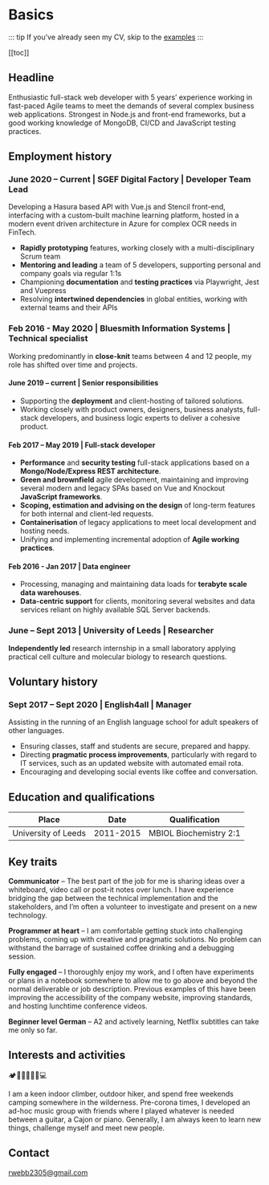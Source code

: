 # Basics

::: tip
If you've already seen my CV, skip to the [examples](/examples/)
:::

[[toc]]

## Headline

Enthusiastic full-stack web developer with 5 years’ experience working in fast-paced Agile teams to meet the demands of several complex business web applications. 
Strongest in Node.js and front-end frameworks, but a good working knowledge of MongoDB, CI/CD and JavaScript testing practices. 

## Employment history

### June 2020 – Current | SGEF Digital Factory | Developer Team Lead

<Badge text="GraphQL"/>
<Badge text="Agile"/>
<Badge text="Cloud"/>
<Badge text="Leadership"/>

Developing a Hasura based API with Vue.js and Stencil front-end, interfacing with a custom-built machine learning platform, hosted in a modern event driven architecture in Azure for complex OCR needs in FinTech.

 - **Rapidly prototyping** features, working closely with a multi-disciplinary Scrum team
 - **Mentoring and leading** a team of 5 developers, supporting personal and company goals via regular 1:1s
 - Championing **documentation** and **testing practices** via Playwright, Jest and Vuepress
 - Resolving **intertwined dependencies** in global entities, working with external teams and their APIs

### Feb 2016 - May 2020 | Bluesmith Information Systems | Technical specialist

<Badge text="Node.js"/>
<Badge text="Vue.js"/>
<Badge text="Agile"/>
<Badge text="Containerisation"/>
<Badge text="Training & mentorship"/>

Working predominantly in **close-knit** teams between 4 and 12 people, my role has shifted over time and projects.

#### June 2019 – current | Senior responsibilities
 - Supporting the **deployment** and client-hosting of tailored solutions.
 - Working closely with product owners, designers, business analysts, full-stack developers, and business logic experts to deliver a cohesive product. 

#### Feb 2017 – May 2019 | Full-stack developer
 - **Performance** and **security testing** full-stack applications based on a **Mongo/Node/Express REST architecture**.
 - **Green and brownfield** agile development, maintaining and improving several modern and legacy SPAs based on Vue and Knockout **JavaScript frameworks**.
 -  **Scoping, estimation and advising on the design** of long-term features for both internal and client-led requests.
 - **Containerisation** of legacy applications to meet local development and hosting needs.
 - Unifying and implementing incremental adoption of **Agile working practices**.

#### Feb 2016 - Jan 2017 | Data engineer
 - Processing, managing and maintaining data loads for **terabyte scale data warehouses**.
 - **Data-centric support** for clients, monitoring several websites and data services reliant on highly available SQL Server backends. 

### June – Sept 2013 | University of Leeds | Researcher
<Badge text="Self-motivation" />
<Badge text="Critical thinking" />
<Badge text="Public speaking" />

**Independently led** research internship in a small laboratory applying practical cell culture and molecular biology to research questions.

## Voluntary history

### Sept 2017 – Sept 2020 | English4all | Manager
<Badge text="Flexibility" />
<Badge text="Communication" />
<Badge text="Teamwork" />
 
Assisting in the running of an English language school for adult speakers of other languages.
- Ensuring classes, staff and students are secure, prepared and happy.
- Directing **pragmatic process improvements**, particularly with regard to IT services, such as an updated website with automated email rota.
- Encouraging and developing social events like coffee and conversation.


## Education and qualifications

| Place                         | Date        | Qualification                           |
| ----------------------------- | ----------- | --------------------------------------- |
| University of Leeds           | 2011-2015   | MBIOL Biochemistry 2:1                  |

## Key traits

**Communicator** – The best part of the job for me is sharing ideas over a whiteboard, video call or post-it notes over lunch. I have experience bridging the gap between the technical implementation and the stakeholders, and I’m often a volunteer to investigate and present on a new technology.

**Programmer at heart** – I am comfortable getting stuck into challenging problems, coming up with creative and pragmatic solutions. No problem can withstand the barrage of sustained coffee drinking and a debugging session.

**Fully engaged** – I thoroughly enjoy my work, and I often have experiments or plans in a notebook somewhere to allow me to go above and beyond the normal deliverable or job description. Previous examples of this have been improving the accessibility of the company website, improving standards, and hosting lunchtime conference videos.

**Beginner level German** – A2 and actively learning, Netflix subtitles can take me only so far. 

## Interests and activities

🏕️🧗🥾🥁🇩🇪💻

I am a keen indoor climber, outdoor hiker, and spend free weekends camping somewhere in the wilderness. Pre-corona times, I developed an ad-hoc music group with friends where I played whatever is needed between a guitar, a Cajon or piano. Generally, I am always keen to learn new things, challenge myself and meet new people.

## Contact

[rwebb2305@gmail.com](mailto:rwebb2305@gmail.com)